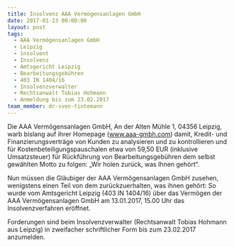 ```yaml
---
title: Insolvenz AAA Vermögensanlagen GmbH
date: 2017-01-23 00:00:00
layout: post
tags:
  - AAA Vermögensanlagen GmbH
  - Leipzig
  - insolvent
  - Insolvenz
  - Amtsgericht Leipzig
  - Bearbeitungsgebühren
  - 403 IN 1404/16
  - Insolvenzverwalter
  - Rechtsanwalt Tobias Hohmann
  - Anmeldung bis zum 23.02.2017
team_member: dr-sven-tintemann
---
```



Die AAA Verm&ouml;gensanlagen GmbH, An der Alten M&uuml;hle 1, 04356 Leipzig, warb bislang auf ihrer Homepage (www.aaa-gmbh.com) damit, Kredit- und Finanzierungsvertr&auml;ge von Kunden zu analysieren und zu kontrollieren und f&uuml;r Kostenbeteiligungspauschalen etwa von 59,50 EUR (inklusive Umsatzsteuer) f&uuml;r R&uuml;ckf&uuml;hrung von Bearbeitungsgeb&uuml;hren dem selbst gew&auml;hlten Motto zu folgen: „Wir holen zur&uuml;ck, was Ihnen geh&ouml;rt“.

Nun m&uuml;ssen die Gl&auml;ubiger der AAA Verm&ouml;gensanlagen GmbH zusehen, wenigstens einen Teil von dem zur&uuml;ckzuerhalten, was ihnen geh&ouml;rt: So wurde vom Amtsgericht Leipzig (403 IN 1404/16) &uuml;ber das Verm&ouml;gen der AAA Verm&ouml;gensanlagen GmbH am 13.01.2017, 15.00 Uhr das Insolvenzverfahren er&ouml;ffnet.

Forderungen sind beim Insolvenzverwalter (Rechtsanwalt Tobias Hohmann aus Leipzig) in zweifacher schriftlicher Form bis zum 23.02.2017 anzumelden.